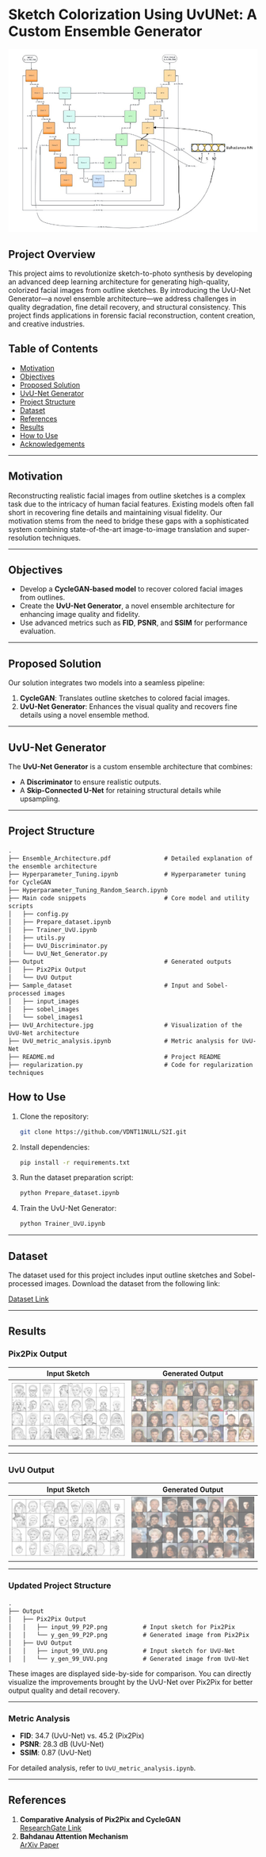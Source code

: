 
# Sketch Colorization Using UvUNet: A Custom Ensemble Generator

![UvU Architecture](UvU_Architecture.jpg)

## Project Overview
This project aims to revolutionize sketch-to-photo synthesis by developing an advanced deep learning architecture for generating high-quality, colorized facial images from outline sketches. By introducing the UvU-Net Generator—a novel ensemble architecture—we address challenges in quality degradation, fine detail recovery, and structural consistency. This project finds applications in forensic facial reconstruction, content creation, and creative industries.

## Table of Contents
- [Motivation](#motivation)
- [Objectives](#objectives)
- [Proposed Solution](#proposed-solution)
- [UvU-Net Generator](#uvu-net-generator)
- [Project Structure](#project-structure)
- [Dataset](#dataset)
- [References](#references)
- [Results](#results)
- [How to Use](#how-to-use)
- [Acknowledgements](#acknowledgements)

---

## Motivation
Reconstructing realistic facial images from outline sketches is a complex task due to the intricacy of human facial features. Existing models often fall short in recovering fine details and maintaining visual fidelity. Our motivation stems from the need to bridge these gaps with a sophisticated system combining state-of-the-art image-to-image translation and super-resolution techniques.

---

## Objectives
- Develop a **CycleGAN-based model** to recover colored facial images from outlines.
- Create the **UvU-Net Generator**, a novel ensemble architecture for enhancing image quality and fidelity.
- Use advanced metrics such as **FID**, **PSNR**, and **SSIM** for performance evaluation.

---

## Proposed Solution
Our solution integrates two models into a seamless pipeline:
1. **CycleGAN**: Translates outline sketches to colored facial images.
2. **UvU-Net Generator**: Enhances the visual quality and recovers fine details using a novel ensemble method.

---

## UvU-Net Generator
The **UvU-Net Generator** is a custom ensemble architecture that combines:
- A **Discriminator** to ensure realistic outputs.
- A **Skip-Connected U-Net** for retaining structural details while upsampling.

---

## Project Structure
```plaintext
.
├── Ensemble_Architecture.pdf               # Detailed explanation of the ensemble architecture
├── Hyperparameter_Tuning.ipynb             # Hyperparameter tuning for CycleGAN
├── Hyperparameter_Tuning_Random_Search.ipynb
├── Main code snippets                      # Core model and utility scripts
│   ├── config.py
│   ├── Prepare_dataset.ipynb
│   ├── Trainer_UvU.ipynb
│   ├── utils.py
│   ├── UvU_Discriminator.py
│   └── UvU_Net_Generator.py
├── Output                                  # Generated outputs
│   ├── Pix2Pix Output
│   └── UvU Output
├── Sample_dataset                          # Input and Sobel-processed images
│   ├── input_images
│   ├── sobel_images
│   └── sobel_images1
├── UvU_Architecture.jpg                    # Visualization of the UvU-Net architecture
├── UvU_metric_analysis.ipynb               # Metric analysis for UvU-Net
├── README.md                               # Project README
├── regularization.py                       # Code for regularization techniques
```

## How to Use
1. Clone the repository:
   ```bash
   git clone https://github.com/VDNT11NULL/S2I.git
   ```
2. Install dependencies:
   ```bash
   pip install -r requirements.txt
   ```
3. Run the dataset preparation script:
   ```bash
   python Prepare_dataset.ipynb
   ```
4. Train the UvU-Net Generator:
   ```bash
   python Trainer_UvU.ipynb
   ```
---

## Dataset
The dataset used for this project includes input outline sketches and Sobel-processed images. Download the dataset from the following link:

[Dataset Link](https://drive.google.com/drive/folders/1-1KDpR3jGcd_21KgtmKCnDXiuc_W8NgP?usp=sharing)

---

## Results

### Pix2Pix Output
| **Input Sketch**                     | **Generated Output**                |
|--------------------------------------|--------------------------------------|
| ![Pix2Pix Input](Output/Pix2Pix%20Output/input_99_P2P.png) | ![Pix2Pix Output](Output/Pix2Pix%20Output/y_gen_99_P2P.png) |

---

### UvU Output
| **Input Sketch**                     | **Generated Output**                |
|--------------------------------------|--------------------------------------|
| ![UvU Input](Output/UvU%20Output/input_99_UVU.png) | ![UvU Output](Output/UvU%20Output/y_gen_99_UVU.png) |

---

### Updated Project Structure
```plaintext
.
├── Output
│   ├── Pix2Pix Output
│   │   ├── input_99_P2P.png          # Input sketch for Pix2Pix
│   │   └── y_gen_99_P2P.png          # Generated image from Pix2Pix
│   ├── UvU Output
│   │   ├── input_99_UVU.png          # Input sketch for UvU-Net
│   │   └── y_gen_99_UVU.png          # Generated image from UvU-Net
```

These images are displayed side-by-side for comparison. You can directly visualize the improvements brought by the UvU-Net over Pix2Pix for better output quality and detail recovery.  

---

### Metric Analysis
- **FID**: 34.7 (UvU-Net) vs. 45.2 (Pix2Pix)
- **PSNR**: 28.3 dB (UvU-Net)
- **SSIM**: 0.87 (UvU-Net)

For detailed analysis, refer to `UvU_metric_analysis.ipynb`.

---

## References
1. **Comparative Analysis of Pix2Pix and CycleGAN**  
   [ResearchGate Link](https://www.researchgate.net/publication/357301765_Comparison_and_Analysis_of_Image-to-Image_Generative_Adversarial_Networks_A_Survey)
2. **Bahdanau Attention Mechanism**  
   [ArXiv Paper](https://arxiv.org/abs/1409.0473)
